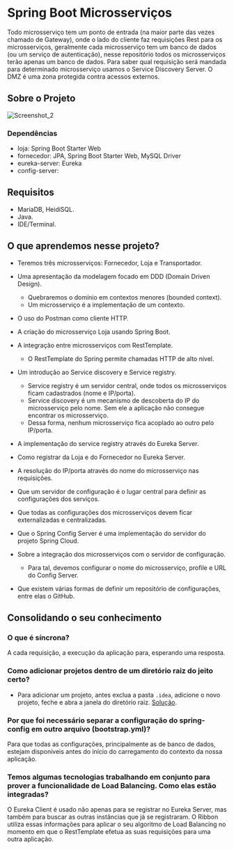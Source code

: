 # Spring Boot Microsserviços
Todo microsserviço tem um ponto de entrada (na maior parte das vezes chamado de Gateway), onde o lado do cliente faz requisições Rest para os microsserviços, geralmente cada microsserviço tem um banco de dados (ou um serviço de autenticação), nesse repositório todos os microsserviços terão apenas um banco de dados. Para saber qual requisição será mandada para determinado microsserviço usamos o Service Discovery Server. O DMZ é uma zona protegida contra acessos externos. 

## Sobre o Projeto
![Screenshot_2](https://user-images.githubusercontent.com/72028645/153642553-dfcd7fdb-4c7f-419a-bb43-f1ffa96cd42f.png)

### Dependências
- loja: Spring Boot Starter Web
- fornecedor: JPA, Spring Boot Starter Web, MySQL Driver
- eureka-server: Eureka
- config-server: 

## Requisitos
- MariaDB, HeidiSQL.
- Java.
- IDE/Terminal.

## O que aprendemos nesse projeto?
- Teremos três microsserviços: Fornecedor, Loja e Transportador.
- Uma apresentação da modelagem focado em DDD (Domain Driven Design).
  - Quebraremos o domínio em contextos menores (bounded context).
  - Um microsserviço é a implementação de um contexto.
- O uso do Postman como cliente HTTP.
- A criação do microsserviço Loja usando Spring Boot.

- A integração entre microsserviços com RestTemplate.
  - O RestTemplate do Spring permite chamadas HTTP de alto nível.
- Um introdução ao Service discovery e Service registry.
  - Service registry é um servidor central, onde todos os microsserviços ficam cadastrados (nome e IP/porta).
  - Service discovery é um mecanismo de descoberta do IP do microsserviço pelo nome. Sem ele a aplicação não consegue encontrar os microsserviço.
  - Dessa forma, nenhum microsserviço fica acoplado ao outro pelo IP/porta.
- A implementação do service registry através do Eureka Server.
- Como registrar da Loja e do Fornecedor no Eureka Server.
- A resolução do IP/porta através do nome do microsserviço nas requisições.

- Que um servidor de configuração é o lugar central para definir as configurações dos serviços.
- Que todas as configurações dos microsserviços devem ficar externalizadas e centralizadas.
- Que o Spring Config Server é uma implementação do servidor do projeto Spring Cloud.
- Sobre a integração dos microsserviços com o servidor de configuração.
  - Para tal, devemos configurar o nome do microsserviço, profile e URL do Config Server.
- Que existem várias formas de definir um repositório de configurações, entre elas o GitHub.

## Consolidando o seu conhecimento
### O que é síncrona? 
A cada requisição, a execução da aplicação para, esperando uma resposta.

### Como adicionar projetos dentro de um diretório raiz do jeito certo?
- Para adicionar um projeto, antes exclua a pasta `.idea`, adicione o novo projeto, feche e abra a janela do diretório raiz. [Solução](https://qastack.com.br/programming/11454822/import-maven-dependencies-in-intellij-idea).

### Por que foi necessário separar a configuração do spring-config em outro arquivo (bootstrap.yml)?
Para que todas as configurações, principalmente as de banco de dados, estejam disponíveis antes do início do carregamento do contexto da nossa aplicação.

### Temos algumas tecnologias trabalhando em conjunto para prover a funcionalidade de Load Balancing. Como elas estão integradas?
O Eureka Client é usado não apenas para se registrar no Eureka Server, mas também para buscar as outras instâncias que já se registraram. O Ribbon utiliza essas informações para aplicar o seu algoritmo de Load Balancing no momento em que o RestTemplate efetua as suas requisições para uma outra aplicação.

